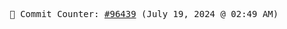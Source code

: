 <p align="center">
    <samp>
        📮 Commit Counter: <a href="https://github.com/Javascript-void0/Javascript-void0/commits/main">#96439</a> (July 19, 2024 @ 02:49 AM)
    </samp>
</p>